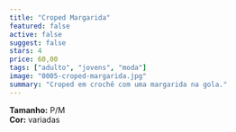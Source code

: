 ```yaml
---
title: "Croped Margarida"
featured: false
active: false
suggest: false
stars: 4
price: 60,00 
tags: ["adulto", "jovens", "moda"]
image: "0005-croped-margarida.jpg"
summary: "Croped em crochê com uma margarida na gola."
---
```


**Tamanho:** P/M  
**Cor:** variadas  


